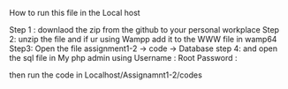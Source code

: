 How to run this file in the Local host 

Step 1 :
downlaod the zip from the github to your personal workplace 
Step 2:
unzip the file and if ur using Wampp add it to the WWW file in wamp64
Step3:
Open the file assignment1-2 -> code -> Database
step 4:
and open the sql file in My php admin using 
Username : Root
Password :

then run the  code in Localhost/Assignamnt1-2/codes
